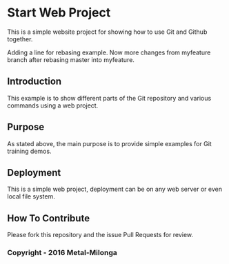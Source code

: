 # Start Web Project

This is a simple website project for showing how to use Git and Github together.

Adding a line for rebasing example.
Now more changes from myfeature branch after rebasing master into myfeature.

## Introduction

This example is to show different parts of the Git repository and various commands using a web project.

## Purpose

As stated above, the main purpose is to provide simple examples for Git training demos.

## Deployment

This is a simple web project, deployment can be on any web server or even local file system.

## How To Contribute

Please fork this repository and the issue Pull Requests for review.

### Copyright - 2016 Metal-Milonga
